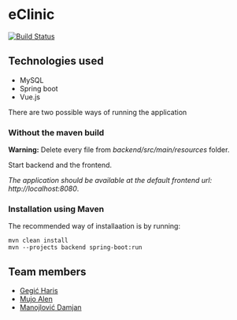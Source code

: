 # eClinic
[![Build Status](https://travis-ci.com/ISAMRST07/MRSISA2020_T07.svg?branch=databaseDev)](https://travis-ci.com/ISAMRST07/MRSISA2020_T07)
## Technologies used

* MySQL
* Spring boot
* Vue.js

There are two possible ways of running the application

### Without the maven build

**Warning:** Delete every file from *backend/src/main/resources* folder.

Start backend and the frontend.

*The application should be available at the default frontend url: http://localhost:8080*.

### Installation using Maven

The recommended way of installaation is by running:

```
mvn clean install
mvn --projects backend spring-boot:run
```

## Team members

* [Gegić Haris](https://github.com/gegic "gegic")
* [Mujo Alen](https://github.com/alen1010 "alen1010")
* [Manojlović Damjan](https://github.com/Damjan032 "Damjan032")
